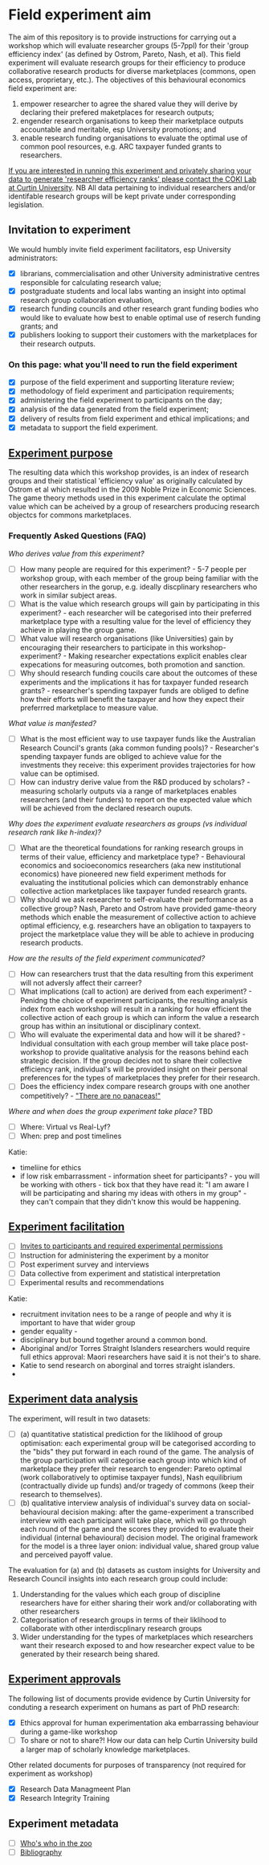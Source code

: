 # Field experiment aim
The aim of this repository is to provide instructions for carrying out a workshop which will evaluate researcher groups (5-7ppl) for their 'group efficiency index' (as defined by Ostrom, Pareto, Nash, et al).  This field experiment will evaluate research groups for their efficiency to produce collaborative research products for diverse marketplaces (commons, open access, proprietary, etc.). The objectives of this behavioural economics field experiment are:
  1. empower researcher to agree the shared value they will derive by declaring their prefered maketplaces for research outputs;
  2. engender research organisations to keep their marketplace outputs accountable and meritable, esp University promotions; and
  3. enable research funding organisations to evaluate the optimal use of common pool resources, e.g. ARC taxpayer funded grants to researchers.  

[If you are interested in running this experiment and privately sharing your data to generate 'researcher efficiency ranks' please contact the COKI Lab at Curtin University](https://github.com/david-flanders-tuke/PhD/blob/main/about.md).  NB All data pertaining to individual researchers and/or identifable research groups will be kept private under corresponding legislation.

## Invitation to experiment
We would humbly invite field experiment facilitators, esp University administrators:
 - [x] librarians, commercialisation and other University administrative centres responsible for calculating research value;
 - [x] postgraduate students and local labs wanting an insight into optimal research group collaboration evaluation,
 - [x] research funding councils and other research grant funding bodies who would like to evaluate how best to enable optimal use of reserch funding grants; and
 - [x] publishers looking to support their customers with the marketplaces for their research outputs.

### On this page: what you'll need to run the field experiment
 - [x] purpose of the field experiment and supporting literature review;
 - [x] methodology of field experiment and participation requirements;
 - [x] administering the field experiment to participants on the day; 
 - [x] analysis of the data generated from the field experiment;
 - [x] delivery of results from field experiment and ethical implications; and
 - [x] metadata to support the field experiment.

## [Experiment purpose](https://github.com/david-flanders-tuke/PhD/blob/main/theory.md)
The resulting data which this workshop provides, is an index of research groups and their statistical 'efficiency value' as originally calculated by Ostrom et al which resulted in the 2009 Noble Prize in Economic Sciences.  The game theory methods used in this experiment calculate the optimal value which can be acheived by a group of researchers producing research objectcs for commons marketplaces.

### Frequently Asked Questions (FAQ)
*Who derives value from this experiment?*
 - [ ] How many people are required for this experiment? - 5-7 people per workshop group, with each member of the group being familiar with the other researchers in the gorup, e.g. ideally discplinary researchers who work in similar subject areas.
 - [ ] What is the value which research groups will gain by participating in this experiment? - each researcher will be categorised into their preferred marketplace type with a resulting value for the level of efficiency they achieve in playing the group game.
 - [ ] What value will research organisations (like Universities) gain by encouraging their researchers to participate in this workshop-experiment? - Making researcher expectations explicit enables clear expecations for measuring outcomes, both promotion and sanction.
 - [ ] Why should research funding coucils care about the outcomes of these experiments and the implications it has for taxpayer funded research grants? - researcher's spending taxpayer funds are obliged to define how their efforts will benefit the taxpayer and how they expect their preferrred marketplace to measure value.

*What value is manifested?*
 - [ ] What is the most efficient way to use taxpayer funds like the Australian Research Council's grants (aka common funding pools)? - Researcher's spending taxpayer funds are obliged to achieve value for the investments they receive: this experiment provides trajectories for how value can be optimised.
 - [ ] How can industry derive value from the R&D produced by scholars? - measuring scholarly outputs via a range of marketplaces enables researchers (and their funders) to report on the expected value which will be achieved from the declared research ouputs.

*Why does the experiment evaluate researchers as groups (vs individual research rank like h-index)?*
 - [ ] What are the theoretical foundations for ranking research groups in terms of their value, efficiency and marketplace type? - Behavioural economics and socioeconomics researchers (aka new institutional economics) have pioneered new field experiment methods for evaluating the institutional policies which can demonstrably enhance collective action marketplaces like taxpayer funded research grants.
 - [ ] Why should we ask researcher to self-evaluate their performance as a collective group?  Nash, Pareto and Ostrom have provided game-theory methods which enable the measurement of collective action to achieve optimal efficiency, e.g. researchers have an obligation to taxpayers to project the marketplace value they will be able to achieve in producing research products.

*How are the results of the field experiment communicated?* 
 - [ ] How can researchers trust that the data resulting from this experiment will not adversly affect their carreer?
 - [ ] What implications (call to action) are derived from each experiment? - Penidng the choice of experiment participants, the resulting analysis index from each workshop will result in a ranking for how efficient the collective action of each group is which can inform the value a research group has within an insitutional or disciplinary context.
 - [ ] Who will evaluate the experimental data and how will it be shared? - Individual consultation with each group member will take place post-workshop to provide qualitative analysis for the reasons behind each strategic decision.  If the group decides not to share their collective efficiency rank, individual's will be provided insight on their personal preferences for the types of marketplaces they prefer for their research.
 - [ ] Does the efficiency index compare research groups with one another competitively? - ["There are no panaceas!"](https://www.pnas.org/content/104/39/15181)

*Where and when does the group experiment take place?*
TBD
 - [ ] Where: Virtual vs Real-Lyf?
 - [ ] When: prep and post timelines

Katie:
 - timeliine for ethics
 - if low risk embarrassment - information sheet for participants? - you will be working with others - tick box that they have read it: "I am aware I will be participating and sharing my ideas with others in my group" - they can't compain that they didn't know this would be happening.

## [Experiment facilitation](https://github.com/david-flanders-tuke/PhD/blob/main/methodology.md)
 - [ ] [Invites to participants and required experimental permissions](https://github.com/david-flanders-tuke/PhD/blob/main/participants.md)
 - [ ] Instruction for administering the experiment by a monitor
 - [ ] Post experiment survey and interviews
 - [ ] Data collective from experiment and statistical interpretation
 - [ ] Experimental results and recommendations

Katie:
 - recruitment invitation nees to be a range of people and why it is important to have that wider group 
 - gender equality - 
 - disciplinary but bound together around a common bond.
 - Aboriginal and/or Torres Straight Islanders researchers would require full ethics approval: Maori researchers have said it is not their's to share.
 - Katie to send research on aborginal and torres straight islanders.
 - 

## [Experiment data analysis](https://github.com/david-flanders-tuke/PhD/blob/main/dataset.md)
The experiment, will result in two datasets: 
 - [ ] (a) quantitative statistical prediction for the liklihood of group optimisation: each experimental group will be categorised according to the "bids" they put forward in each round of the game. The analysis of the group participation will categorise each group into which kind of marketplace they prefer their research to engender: Pareto optimal (work collaboratively to optimise taxpayer funds), Nash equilibrium (contractually divide up funds) and/or tragedy of commons (keep their research to themselves).
 - [ ] (b) qualitative interview analysis of individual's survey data on social-behavioural decision making: after the game-experiment a transcribed interview with each participant will take place, which will go through each round of the game and the scores they provided to evaluate their individual (internal behavioural) decision model. The original framework for the model is a three layer onion: individual value, shared group value and perceived payoff value. 

The evaluation for (a) and (b) datasets as custom insights for University and Research Council insights into each research group could include:
 1. Understanding for the values which each group of discipline researchers have for either sharing their work and/or collaborating with other researchers
 2. Categorisation of research groups in terms of their liklihood to collaborate with other interdiscplinary research groups
 3. Wider understanding for the types of marketplaces which researchers want their research exposed to and how researcher expect value to be generated by their research being shared.

## [Experiment approvals](https://github.com/david-flanders-tuke/PhD/blob/main/ethic.md)
The following list of documents provide evidence by Curtin University for conduting a research experiment on humans as part of PhD research:
 - [x] Ethics approval for human experimentation aka embarrassing behaviour during a game-like workshop
 - [ ] To share or not to share?!  How our data can help Curtin University build a larger map of scholarly knowledge marketplaces.

Other related documents for purposes of transparency (not required for experiment as workshop)
 - [x] Research Data Managmeent Plan
 - [x] Research Integrity Training

## Experiment metadata
 - [ ] [Who's who in the zoo](https://github.com/david-flanders-tuke/PhD/blob/main/about.md)
 - [ ] [Bibliography](https://github.com/david-flanders-tuke/PhD/blob/main/bibliography.md)
